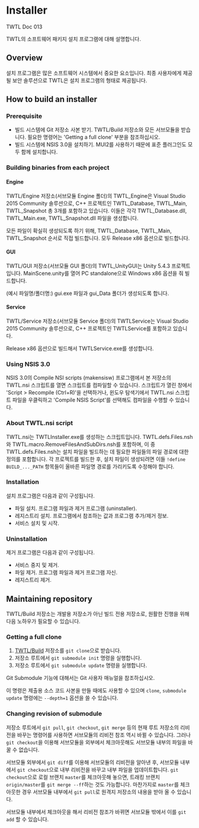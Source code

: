 # Installer

TWTL Doc 013

TWTL의 소프트웨어 패키지 설치 프로그램에 대해 설명합니다.

## Overview

설치 프로그램은 많은 소프트웨어 시스템에서 중요한 요소입니다. 최종 사용자에게 제공될 보안 솔루션으로 TWTL은 설치 프로그램의 형태로 제공됩니다.

## How to build an installer

### Prerequisite

* 빌드 시스템에 Git 저장소 사본 받기. TWTL/Build 저장소와 모든 서브모듈을 받습니다. 필요한 명령어는 'Getting a full clone' 부분을 참조하십시오.
* 빌드 시스템에 NSIS 3.0을 설치하기. MUI2를 사용하기 때문에 표준 플러그인도 모두 함께 설치합니다.

### Building binaries from each project

#### Engine

TWTL/Engine 저장소(서브모듈 Engine 폴더)의 TWTL_Engine은 Visual Studio 2015 Community 솔루션으로, C++ 프로젝트인 TWTL_Database, TWTL_Main, TWTL_Snapshot 총 3개를 포함하고 있습니다. 이들은 각각 TWTL_Database.dll, TWTL_Main.exe, TWTL_Snapshot.dll 파일을 생성합니다.

모든 파일이 확실히 생성되도록 하기 위해, TWTL_Database, TWTL_Main, TWTL_Snapshot 순서로 직접 빌드합니다. 모두 Release x86 옵션으로 빌드합니다.

#### GUI

TWTL/GUI 저장소(서브모듈 GUI 폴더)의 TWTL_UnityGUI는 Unity 5.4.3 프로젝트입니다. MainScene.unity를 열어 PC standalone으로 Windows x86 옵션을 줘 빌드합니다.

(예시 파일명/폴더명:) gui.exe 파일과 gui_Data 폴더가 생성되도록 합니다.

#### Service

TWTL/Service 저장소(서브모듈 Service 폴더)의 TWTLService는 Visual Studio 2015 Community 솔루션으로, C++ 프로젝트인 TWTLService를 포함하고 있습니다.

Release x86 옵션으로 빌드해서 TWTLService.exe를 생성합니다.

### Using NSIS 3.0

NSIS 3.0의 Compile NSI scripts (makensisw) 프로그램에서 본 저장소의 TWTL.nsi 스크립트를 열면 스크립트를 컴파일할 수 있습니다. 스크립트가 열린 창에서 'Script \> Recompile (Ctrl+R)'을 선택하거나, 윈도우 탐색기에서 TWTL.nsi 스크립트 파일을 우클릭하고 'Compile NSIS Script'를 선택해도 컴파일을 수행할 수 있습니다.

### About TWTL.nsi script

TWTL.nsi는 TWTLInstaller.exe를 생성하는 스크립트입니다. TWTL.defs.Files.nsh와 TWTL.macro.RemoveFilesAndSubDirs.nsh를 포함하며, 이 중 TWTL.defs.Files.nsh는 설치 파일을 빌드하는 데 필요한 파일들의 파일 경로에 대한 정의를 포함합니다. 각 프로젝트를 빌드한 후, 설치 파일이 생성되려면 이들 `!define BUILD_..._PATH` 항목들이 올바른 파일명 경로를 가리키도록 수정해야 합니다.

### Installation

설치 프로그램은 다음과 같이 구성됩니다.

* 파일 설치. 프로그램 파일과 제거 프로그램 (uninstaller).
* 레지스트리 설치. 프로그램에서 참조하는 값과 프로그램 추가/제거 정보.
* 서비스 설치 및 시작.

### Uninstallation

제거 프로그램은 다음과 같이 구성됩니다.

* 서비스 중지 및 제거.
* 파일 제거. 프로그램 파일과 제거 프로그램 자신.
* 레지스트리 제거.

## Maintaining repository

TWTL/Build 저장소는 개발용 저장소가 아닌 빌드 전용 저장소로, 원활한 진행을 위해 다음 노하우가 필요할 수 있습니다.

### Getting a full clone

1. [TWTL/Build](https://github.com/TWTL/Build) 저장소를 `git clone`으로 받습니다.
2. 저장소 루트에서 `git submodule init` 명령을 실행합니다.
3. 저장소 루트에서 `git submodule update` 명령을 실행합니다.

Git Submodule 기능에 대해서는 Git 사용자 매뉴얼을 참조하십시오.

이 명령은 제출용 소스 코드 사본을 만들 때에도 사용할 수 있으며 `clone`, `submodule update` 명령에는 `--depth=1` 옵션을 쓸 수 있습니다.

### Changing revision of submodule

저장소 루트에서 `git pull`, `git checkout`, `git merge` 등의 현재 루트 저장소의 리비전을 바꾸는 명령어를 사용하면 서브모듈의 리비전 참조 역시 바뀔 수 있습니다. 그러나 `git checkout`을 이용해 서브모듈을 외부에서 체크아웃해도 서브모듈 내부의 파일을 바꿀 수 없습니다.

서브모듈 외부에서 `git diff`를 이용해 서브모듈의 리비전을 알아낸 후, 서브모듈 내부에서 `git checkout`으로 내부 리비전을 바꾸고 내부 파일을 업데이트합니다. `git checkout`으로 로컬 브랜치 `master`를 체크아웃해 놓으면, 트래킹 브랜치 `origin/master`를 `git merge --ff`하는 것도 가능합니다. 마찬가지로 `master`를 체크아웃한 경우 서브모듈 내부에서 `git pull`로 원격지 저장소의 내용을 받아 올 수 있습니다.

서브모듈 내부에서 체크아웃을 해서 리비전 참조가 바뀌면 서브모듈 밖에서 이를 `git add` 할 수 있습니다.
